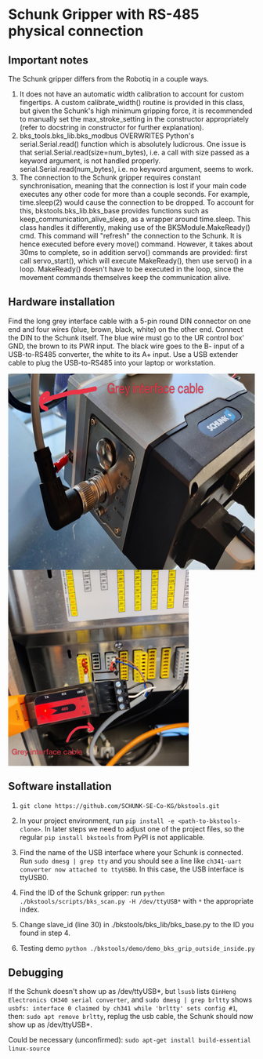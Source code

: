 # Schunk Gripper with RS-485 physical connection

## Important notes

The Schunk gripper differs from the Robotiq in a couple ways.
1. It does not have an automatic width calibration to account for custom fingertips. A custom calibrate_width() routine is provided in this class, but given the Schunk's high minimum gripping force, it is recommended to manually set the max_stroke_setting in the constructor appropriately (refer to docstring in constructor for further explanation).
2. bks_tools.bks_lib.bks_modbus OVERWRITES Python's serial.Serial.read() function which is absolutely ludicrous. One issue is that serial.Serial.read(size=num_bytes), i.e. a call with size passed as a keyword argument, is not handled properly. serial.Serial.read(num_bytes), i.e. no keyword argument, seems to work.
3. The connection to the Schunk gripper requires constant synchronisation, meaning that the connection is lost if your main code executes any other code for more than a couple seconds. For example, time.sleep(2) would cause the connection to be dropped. To account for this, bkstools.bks_lib.bks_base provides functions such as keep_communication_alive_sleep, as a wrapper around time.sleep.
This class handles it differently, making use of the BKSModule.MakeReady() cmd. This command will "refresh" the
connection to the Schunk. It is hence executed before every move() command. However, it takes about 30ms to complete,
so in addition servo() commands are provided: first call servo_start(), which will execute MakeReady(), then use
servo() in a loop. MakeReady() doesn't have to be executed in the loop, since the movement commands themselves
keep the communication alive.

## Hardware installation

Find the long grey interface cable with a 5-pin round DIN connector on one end and four wires (blue, brown, black, white) on the other end. Connect the DIN to the Schunk itself. The blue wire must go to the UR control box' GND, the brown to its PWR input. The black wire goes to the B- input of a USB-to-RS485 converter, the white to its A+ input. Use a USB extender cable to plug the USB-to-RS485 into your laptop or workstation.

<img align="center" height="400" src="https://github.com/airo-ugent/airo-mono/blob/main/airo-robots/assets/schunk_installation1.jpeg">
<img align="center" height="400" src="https://github.com/airo-ugent/airo-mono/blob/main/airo-robots/assets/schunk_installation2.jpeg">

## Software installation

1. `git clone https://github.com/SCHUNK-SE-Co-KG/bkstools.git`

2. In your project environment, run `pip install -e <path-to-bkstools-clone>`. In later steps we need to adjust one of the project files, so the regular `pip install bkstools` from PyPI is not applicable.

3. Find the name of the USB interface where your Schunk is connected. Run `sudo dmesg | grep tty` and you should see a line like `ch341-uart converter now attached to ttyUSB0`. In this case, the USB interface is ttyUSB0.

4. Find the ID of the Schunk gripper: run `python ./bkstools/scripts/bks_scan.py -H /dev/ttyUSB*` with `*` the appropriate index.

5. Change slave_id (line 30) in ./bkstools/bks_lib/bks_base.py to the ID you found in step 4.

6. Testing demo `python ./bkstools/demo/demo_bks_grip_outside_inside.py`

## Debugging

If the Schunk doesn't show up as /dev/ttyUSB*, but `lsusb` lists `QinHeng Electronics CH340 serial converter`, and
`sudo dmesg | grep brltty` shows `usbfs: interface 0 claimed by ch341 while 'brltty' sets config #1`, then:
`sudo apt remove brltty`, replug the usb cable, the Schunk should now show up as /dev/ttyUSB*.

Could be necessary (unconfirmed): `sudo apt-get install build-essential linux-source`
